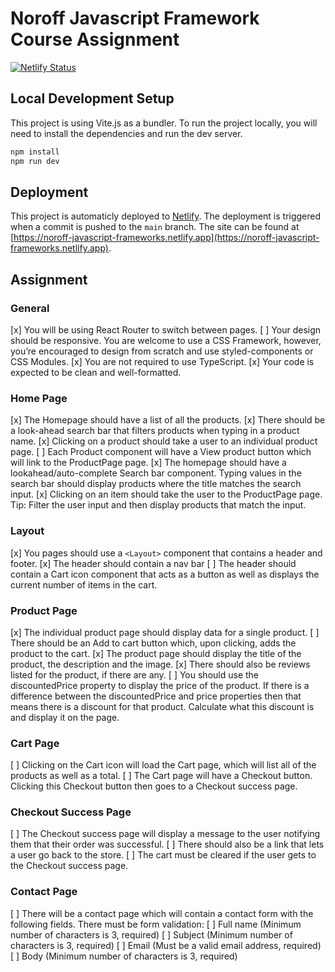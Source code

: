 # Noroff Javascript Framework Course Assignment

[![Netlify Status](https://api.netlify.com/api/v1/badges/b2ec6104-e2ca-46e4-9bbf-e5224345a465/deploy-status)](https://app.netlify.com/sites/snazzy-quokka-4cc59f/deploys)

## Local Development Setup

This project is using Vite.js as a bundler. To run the project locally, you will need to install the dependencies and run the dev server.

```bash
npm install
npm run dev
```

## Deployment

This project is automaticly deployed to [Netlify](httos://netlify.com). The deployment is triggered when a commit is pushed to the `main` branch. The site can be found at [https://noroff-javascript-frameworks.netlify.app](https://noroff-javascript-frameworks.netlify.app).

## Assignment

### General

[x] You will be using React Router to switch between pages.
[ ] Your design should be responsive. You are welcome to use a CSS Framework, however, you’re encouraged to design from scratch and use styled-components or CSS Modules.
[x] You are not required to use TypeScript.
[x] Your code is expected to be clean and well-formatted.

### Home Page

[x] The Homepage should have a list of all the products.
[x] There should be a look-ahead search bar that filters products when typing in a product name.
[x] Clicking on a product should take a user to an individual product page.
[ ] Each Product component will have a View product button which will link to the ProductPage page.
[x] The homepage should have a lookahead/auto-complete Search bar component. Typing values in the search bar should display products where the title matches the search input.
[x] Clicking on an item should take the user to the ProductPage page. Tip: Filter the user input and then display products that match the input.

### Layout

[x] You pages should use a `<Layout>` component that contains a header and footer.
[x] The header should contain a nav bar
[ ] The header should contain a Cart icon component that acts as a button as well as displays the current number of items in the cart.

### Product Page

[x] The individual product page should display data for a single product.
[ ] There should be an Add to cart button which, upon clicking, adds the product to the cart.
[x] The product page should display the title of the product, the description and the image.
[x] There should also be reviews listed for the product, if there are any.
[ ] You should use the discountedPrice property to display the price of the product. If there is a difference between the discountedPrice and price properties then that means there is a discount for that product. Calculate what this discount is and display it on the page.

### Cart Page

[ ] Clicking on the Cart icon will load the Cart page, which will list all of the products as well as a total.
[ ] The Cart page will have a Checkout button. Clicking this Checkout button then goes to a Checkout success page.

### Checkout Success Page

[ ] The Checkout success page will display a message to the user notifying them that their order was successful.
[ ] There should also be a link that lets a user go back to the store.
[ ] The cart must be cleared if the user gets to the Checkout success page.

### Contact Page

[ ] There will be a contact page which will contain a contact form with the following fields. There must be form validation:
[ ] Full name (Minimum number of characters is 3, required)
[ ] Subject (Minimum number of characters is 3, required)
[ ] Email (Must be a valid email address, required)
[ ] Body (Minimum number of characters is 3, required)
